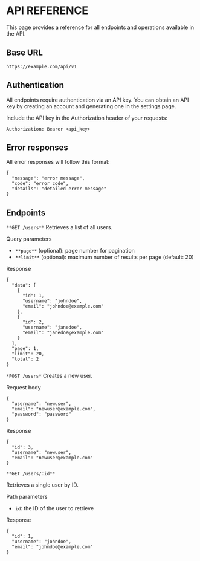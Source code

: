 # API REFERENCE

This page provides a reference for all endpoints and operations available in the API.

## Base URL
`https://example.com/api/v1`

## Authentication

All endpoints require authentication via an API key. You can obtain an API key by creating an account and generating one in the settings page.

Include the API key in the Authorization header of your requests:

```
Authorization: Bearer <api_key>
```

## Error responses

All error responses will follow this format:

```
{
  "message": "error message",
  "code": "error_code",
  "details": "detailed error message"
}
```

## Endpoints

`**GET /users**`
Retrieves a list of all users.

Query parameters

* `**page**` (optional): page number for pagination
* `**limit**` (optional): maximum number of results per page (default: 20)

Response

```
{
  "data": [
    {
      "id": 1,
      "username": "johndoe",
      "email": "johndoe@example.com"
    },
    {
      "id": 2,
      "username": "janedoe",
      "email": "janedoe@example.com"
    }
  ],
  "page": 1,
  "limit": 20,
  "total": 2
}
```

`*POST /users*`
Creates a new user.

Request body
```
{
  "username": "newuser",
  "email": "newuser@example.com",
  "password": "password"
}
```

Response

```
{
  "id": 3,
  "username": "newuser",
  "email": "newuser@example.com"
}
```
`**GET /users/:id**`

Retrieves a single user by ID.

Path parameters

* `id`: the ID of the user to retrieve

Response
```
{
  "id": 1,
  "username": "johndoe",
  "email": "johndoe@example.com"
}
```
